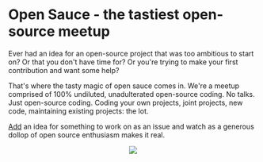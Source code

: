 Open Sauce - the tastiest open-source meetup
========

Ever had an idea for an open-source project that was too ambitious to start on? Or that you don't have time for? Or you're trying to make your first contribution and want some help?

That's where the tasty magic of open sauce comes in. We're a meetup comprised of 100% undiluted, unadulterated open-source coding. No talks. Just open-source coding. Coding your own projects, joint projects, new code, maintaining existing projects: the lot.

[Add](https://github.com/opensauceit/ideas/issues) an idea for something to work on as an issue and watch as a generous dollop of open source enthusiasm makes it real.

<div style='text-align: center'>

<img src=http://opensauce.it/images/logo.svg >

</div>
